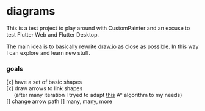 # diagrams

This is a test project to play around with CustomPainter and an excuse to test Flutter Web and Flutter Desktop.

The main idea is to basically rewrite [draw.io](draw.io) as close as possible.
In this way I can explore and learn new stuff.

### goals

[x] have a set of basic shapes <br />
[x] draw arrows to link shapes <br />
&nbsp;&nbsp;&nbsp;&nbsp;&nbsp;(after many iteration I tryed to adapt [this](https://github.com/RafaelBarbosatec/a_star) A* algorithm to my needs) <br />
[] change arrow path
[] many, many, more
